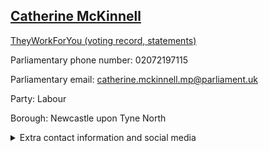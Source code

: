 ## <a href="https://members.parliament.uk/member/4125/contact">Catherine McKinnell</a>

<a href="https://www.theyworkforyou.com/mp/24818/catherine_mckinnell/newcastle_upon_tyne_north">TheyWorkForYou (voting record, statements)</a> 

Parliamentary phone number: 02072197115 

Parliamentary email: catherine.mckinnell.mp@parliament.uk 

Party: Labour 

Borough: Newcastle upon Tyne North 

<details><summary>Extra contact information and social media</summary> 
<li>Website: http://www.catherinemckinnellmp.co.uk/</li>
<li>Twitter: https://twitter.com/catmckinnell</li>
<li>Constituency office phone number: 01912290352</li>
<li>Constituency office email:</li>
<li>Facebook:</li>
<li>Instagram:</li>
<li>Youtube:</li>
<li>Linkedin:</li>
<li>Government department phone number:</li>
<li>Government department email:</li>
<li>Threads:</li>
<li>Party office phone number:</li>
<li>Party office email:</li>
<li>Tiktok:</li>
</details>